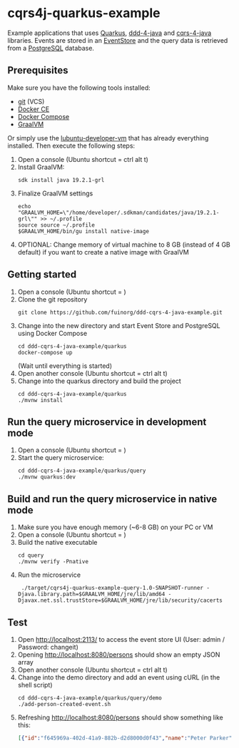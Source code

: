 # cqrs4j-quarkus-example
Example applications that uses [Quarkus](https://quarkus.io/), [ddd-4-java](https://github.com/fuinorg/ddd-4-java) and [cqrs-4-java](https://github.com/fuinorg/cqrs-4-java) libraries. Events are stored in an [EventStore](https://eventstore.org/) and the query data is retrieved from a [PostgreSQL](https://www.postgresql.org/) database.

## Prerequisites
Make sure you have the following tools installed:
* [git](https://git-scm.com/) (VCS)
* [Docker CE](https://docs.docker.com/engine/installation/linux/docker-ce/ubuntu/)
* [Docker Compose](https://docs.docker.com/compose/)
* [GraalVM](https://www.graalvm.org/)

Or simply use the [lubuntu-developer-vm](https://github.com/fuinorg/lubuntu-developer-vm) that has already everything installed.
Then execute the following steps:
1. Open a console (Ubuntu shortcut = ctrl alt t)
2. Install GraalVM: 
   ```
   sdk install java 19.2.1-grl
   ```
3. Finalize GraalVM settings    
   ```
   echo "GRAALVM_HOME=\"/home/developer/.sdkman/candidates/java/19.2.1-grl\"" >> ~/.profile
   source source ~/.profile
   $GRAALVM_HOME/bin/gu install native-image
   ``` 
4. OPTIONAL: Change memory of virtual machine to 8 GB (instead of 4 GB default) if you want to create a native image with GraalVM 

## Getting started
1. Open a console (Ubuntu shortcut = <ctrl><alt><t>)
2. Clone the git repository
   ```
   git clone https://github.com/fuinorg/ddd-cqrs-4-java-example.git
   ```
3. Change into the new directory and start Event Store and PostgreSQL using Docker Compose
   ```
   cd ddd-cqrs-4-java-example/quarkus
   docker-compose up
   ```
   (Wait until everything is started) 
4. Open another console (Ubuntu shortcut = ctrl alt t)
5. Change into the quarkus directory and build the project
   ```
   cd ddd-cqrs-4-java-example/quarkus
   ./mvnw install
   ```

## Run the query microservice in development mode
1. Open a console (Ubuntu shortcut = <ctrl><alt><t>)
2. Start the query microservice:   
   ```
   cd ddd-cqrs-4-java-example/quarkus/query
   ./mvnw quarkus:dev
   ```
   
## Build and run the query microservice in native mode
1. Make sure you have enough memory (~6-8 GB) on your PC or VM
2. Open a console (Ubuntu shortcut = <ctrl><alt><t>)
3. Build the native executable 
   ```
   cd query
   ./mvnw verify -Pnative
   ```
4. Run the microservice
   ```
    ./target/cqrs4j-quarkus-example-query-1.0-SNAPSHOT-runner -Djava.library.path=$GRAALVM_HOME/jre/lib/amd64 -Djavax.net.ssl.trustStore=$GRAALVM_HOME/jre/lib/security/cacerts
   ```
    
## Test
1. Open [http://localhost:2113/](http://localhost:2113/) to access the event store UI (User: admin / Password: changeit)
2. Opening [http://localhost:8080/persons](http://localhost:8080/persons) should show an empty JSON array
3. Open another console (Ubuntu shortcut = ctrl alt t)
4. Change into the demo directory and add an event using cURL (in the shell script) 
   ```
   cd ddd-cqrs-4-java-example/quarkus/query/demo
   ./add-person-created-event.sh
   ```
4. Refreshing [http://localhost:8080/persons](http://localhost:8080/persons) should show something like this:
    ```json
    [{"id":"f645969a-402d-41a9-882b-d2d8000d0f43","name":"Peter Parker"}]
    ```
